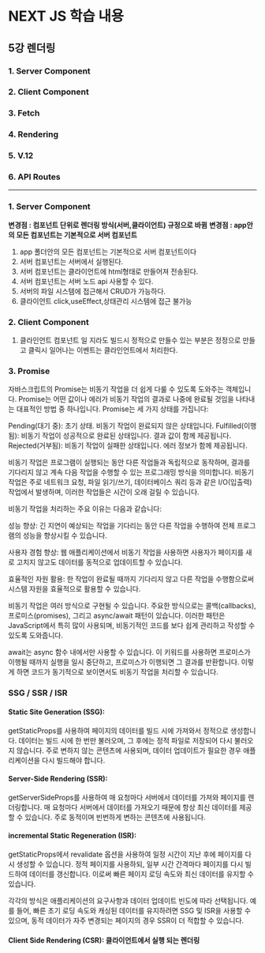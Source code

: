 # NEXT JS 학습 내용

## 5강 렌더링

### 1. Server Component

### 2. Client Component

### 3. Fetch

### 4. Rendering

### 5. V.12

### 6. API Routes

---

### 1. Server Component

**변경점 : 컴포넌트 단위로 렌더링 방식(서버,클라이언트) 규정으로 바뀜**
**변경점 : app안의 모든 컴포넌트는 기본적으로 서버 컴포넌트**

1. app 폴더안의 모든 컴포넌트는 기본적으로 서버 컴포넌트이다
2. 서버 컴포넌트는 서버에서 실행된다.
3. 서버 컴포넌트는 클라이언트에 html형태로 만들어져 전송된다.
4. 서버 컴포넌트는 서버 노드 api 사용할 수 있다.
5. 서버의 파일 시스템에 접근해서 CRUD가 가능하다.
6. 클라이언트 click,useEffect,상태관리 시스템에 접근 불가능

### 2. Client Component

1.  클라인언트 컴포넌트 일 지라도 빌드시 정적으로 만들수 있는 부분은 정정으로 만들고
    클릭시 일어나는 이벤트는 클라인언트에서 처리한다.

### 3. Promise

자바스크립트의 Promise는 비동기 작업을 더 쉽게 다룰 수 있도록 도와주는 객체입니다. Promise는 어떤 값이나 에러가
비동기 작업의 결과로 나중에 완료될 것임을 나타내는 대표적인 방법 중 하나입니다. Promise는 세 가지 상태를 가집니다:

Pending(대기 중): 초기 상태. 비동기 작업이 완료되지 않은 상태입니다.
Fulfilled(이행됨): 비동기 작업이 성공적으로 완료된 상태입니다. 결과 값이 함께 제공됩니다.
Rejected(거부됨): 비동기 작업이 실패한 상태입니다. 에러 정보가 함께 제공됩니다.

비동기 작업은 프로그램이 실행되는 동안 다른 작업들과 독립적으로 동작하며, 결과를 기다리지 않고 계속 다음 작업을 수행할 수 있는
프로그래밍 방식을 의미합니다. 비동기 작업은 주로 네트워크 요청, 파일 읽기/쓰기, 데이터베이스 쿼리 등과 같은 I/O(입출력)
작업에서 발생하며, 이러한 작업들은 시간이 오래 걸릴 수 있습니다.

비동기 작업을 처리하는 주요 이유는 다음과 같습니다:

성능 향상: 긴 지연이 예상되는 작업을 기다리는 동안 다른 작업을 수행하여 전체 프로그램의 성능을 향상시킬 수 있습니다.

사용자 경험 향상: 웹 애플리케이션에서 비동기 작업을 사용하면 사용자가 페이지를 새로 고치지 않고도 데이터를 동적으로 업데이트할 수 있습니다.

효율적인 자원 활용: 한 작업이 완료될 때까지 기다리지 않고 다른 작업을 수행함으로써 시스템 자원을 효율적으로 활용할 수 있습니다.

비동기 작업은 여러 방식으로 구현될 수 있습니다.
주요한 방식으로는 콜백(callbacks), 프로미스(promises), 그리고 async/await 패턴이 있습니다.
이러한 패턴은 JavaScript에서 특히 많이 사용되며, 비동기적인 코드를 보다 쉽게 관리하고 작성할 수 있도록 도와줍니다.

await는 async 함수 내에서만 사용할 수 있습니다. 이 키워드를 사용하면 프로미스가 이행될 때까지 실행을 일시 중단하고,
프로미스가 이행되면 그 결과를 반환합니다. 이렇게 하면 코드가 동기적으로 보이면서도 비동기 작업을 처리할 수 있습니다.

### SSG / SSR / ISR

#### Static Site Generation (SSG):

getStaticProps를 사용하여 페이지의 데이터를 빌드 시에 가져와서 정적으로 생성합니다.
데이터는 빌드 시에 한 번만 불러오며, 그 후에는 정적 파일로 저장되어 다시 불러오지 않습니다.
주로 변하지 않는 콘텐츠에 사용되며, 데이터 업데이트가 필요한 경우 애플리케이션을 다시 빌드해야 합니다.

#### Server-Side Rendering (SSR):

getServerSideProps를 사용하여 매 요청마다 서버에서 데이터를 가져와 페이지를 렌더링합니다.
매 요청마다 서버에서 데이터를 가져오기 때문에 항상 최신 데이터를 제공할 수 있습니다.
주로 동적이며 빈번하게 변하는 콘텐츠에 사용됩니다.

#### incremental Static Regeneration (ISR):

getStaticProps에서 revalidate 옵션을 사용하여 일정 시간이 지난 후에 페이지를 다시 생성할 수 있습니다.
정적 페이지를 사용하되, 일부 시간 간격마다 페이지를 다시 빌드하여 데이터를 갱신합니다.
이로써 빠른 페이지 로딩 속도와 최신 데이터를 유지할 수 있습니다.

각각의 방식은 애플리케이션의 요구사항과 데이터 업데이트 빈도에 따라 선택됩니다. 예를 들어, 빠른 초기 로딩 속도와 캐싱된
데이터를 유지하려면 SSG 및 ISR을 사용할 수 있으며, 동적 데이터가 자주 변경되는 페이지의 경우 SSR이 더 적합할 수 있습니다.

#### Client Side Rendering (CSR): 클라이언트에서 실행 되는 렌더링
